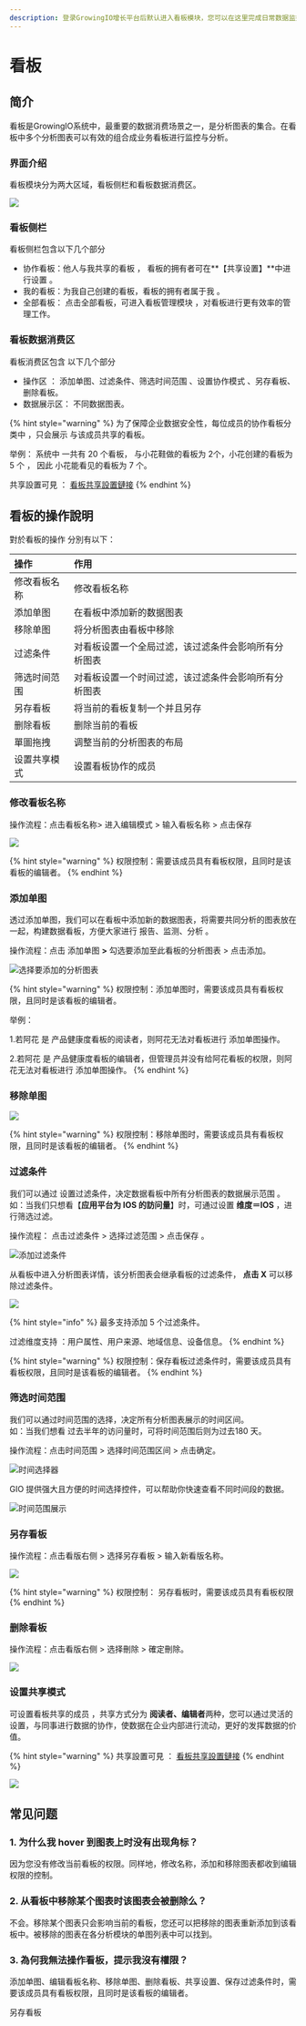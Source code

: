 ```yaml
---
description: 登录GrowingIO增长平台后默认进入看板模块，您可以在这里完成日常数据监控工作。
---
```


# 看板

## 简介

看板是GrowingIO系统中，最重要的数据消费场景之一，是分析图表的集合。在看板中多个分析图表可以有效的组合成业务看板进行监控与分析。



### 界面介绍

看板模块分为两大区域，看板侧栏和看板数据消费区。

![](../../.gitbook/assets/ying-mu-jie-tu-20200519-xia-wu-4.10.54.png)

### 看板侧栏 

看板侧栏包含以下几个部分 

* 协作看板：他人与我共享的看板 ， 看板的拥有者可在**【共享设置】**中进行设置 。
* 我的看板：为我自己创建的看板，看板的拥有者属于我 。
* 全部看板： 点击全部看板，可进入看板管理模块 ，对看板进行更有效率的管理工作。

### 看板数据消费区

看板消费区包含 以下几个部分   

* 操作区 ： 添加单图、过滤条件、筛选时间范围 、设置协作模式 、另存看板、删除看板。 
* 数据展示区： 不同数据图表。

{% hint style="warning" %}
为了保障企业数据安全性，每位成员的协作看板分类中 ，只会展示 与该成员共享的看板。  
  
举例： 系统中 一共有 20 个看板， 与小花鞋做的看板为 2个，小花创建的看板为 5 个 ，  因此 小花能看见的看板为 7 个。 

共享設置可見 ： [看板共享設置鏈接](https://app.gitbook.com/@growingio/s/cdp/~/drafts/-M7f1KTwEG20PbWnheJR/v/v20200600/product-manual/charts/kan-ban-gong-xiang-she-zhi)
{% endhint %}



## 看板的操作說明 

對於看板的操作  分別有以下：

| 操作 | 作用 |
| :--- | :--- |
| 修改看板名称 | 修改看板名称 |
| 添加单图 | 在看板中添加新的数据图表 |
| 移除单图 | 将分析图表由看板中移除 |
| 过滤条件 | 对看板设置一个全局过滤，该过滤条件会影响所有分析图表 |
| 筛选时间范围 | 对看板设置一个时间过滤，该过滤条件会影响所有分析图表 |
| 另存看板 | 将当前的看板复制一个并且另存 |
| 删除看板 | 删除当前的看板 |
| 單圖拖拽 | 调整当前的分析图表的布局 |
| 设置共享模式 | 设置看板协作的成员 |



### 修改看板名称

操作流程：点击看板名称&gt; 进入编辑模式 &gt;  输入看板名称 &gt; 点击保存

![](../../.gitbook/assets/ying-mu-jie-tu-20200519-xia-wu-5.33.57.png)

{% hint style="warning" %}
权限控制：需要该成员具有看板权限，且同时是该看板的编辑者。
{% endhint %}



### 添加单图

透过添加单图，我们可以在看板中添加新的数据图表，将需要共同分析的图表放在一起，构建数据看板，方便大家进行 报告、监测、分析 。

操作流程：点击 添加单图 **&gt;** 勾选要添加至此看板的分析图表 &gt; 点击添加。 

![&#x9009;&#x62E9;&#x8981;&#x6DFB;&#x52A0;&#x7684;&#x5206;&#x6790;&#x56FE;&#x8868;](../../.gitbook/assets/ying-mu-jie-tu-20200519-xia-wu-4.39.23.png)

{% hint style="warning" %}
 权限控制：添加单图时，需要该成员具有看板权限，且同时是该看板的编辑者。

举例：

1.若阿花 是 产品健康度看板的阅读者，则阿花无法对看板进行 添加单图操作。

2.若阿花 是 产品健康度看板的编辑者，但管理员并没有给阿花看板的权限，则阿花无法对看板进行 添加单图操作。
{% endhint %}



### 移除单图

![](../../.gitbook/assets/ying-mu-jie-tu-20200519-xia-wu-5.43.26.png)

{% hint style="warning" %}
权限控制：移除单图时，需要该成员具有看板权限，且同时是该看板的编辑者。
{% endhint %}

### 

### 过滤条件

我们可以通过 设置过滤条件，决定数据看板中所有分析图表的数据展示范围 。  
如：当我们只想看【**应用平台为 IOS 的訪问量**】时，可通过设置 **维度＝IOS**  ，进行筛选过滤。

操作流程： 点击过滤条件 &gt; 选择过滤范围 &gt; 点击保存 。

![&#x6DFB;&#x52A0;&#x8FC7;&#x6EE4;&#x6761;&#x4EF6;](../../.gitbook/assets/ying-mu-jie-tu-20200519-xia-wu-4.51.20.png)

从看板中进入分析图表详情，该分析图表会继承看板的过滤条件， **点击 X** 可以移除过滤条件。

![](../../.gitbook/assets/ying-mu-jie-tu-20200519-xia-wu-5.32.01.png)

{% hint style="info" %}
最多支持添加 5 个过滤条件。

过滤维度支持 ：用户属性、用户来源、地域信息、设备信息。
{% endhint %}

{% hint style="warning" %}
权限控制：保存看板过滤条件时，需要该成员具有看板权限，且同时是该看板的编辑者。
{% endhint %}

### 

### 筛选时间范围

我们可以通过时间范围的选择，决定所有分析图表展示的时间区间。  
如：当我们想看 过去半年的访问量时，可将时间范围后则为过去180 天。

操作流程：点击时间范围 &gt;  选择时间范围区间 &gt; 点击确定。

![&#x65F6;&#x95F4;&#x9009;&#x62E9;&#x5668;](../../.gitbook/assets/ying-mu-jie-tu-20200519-xia-wu-4.59.06.png)

GIO 提供强大且方便的时间选择控件，可以帮助你快速查看不同时间段的数据。

![&#x65F6;&#x95F4;&#x8303;&#x56F4;&#x5C55;&#x793A;](../../.gitbook/assets/ying-mu-jie-tu-20200519-xia-wu-4.55.31.png)

### 另存看板

操作流程：点击看版右侧  &gt; 选择另存看板 &gt;  输入新看版名称。 

![](../../.gitbook/assets/ying-mu-jie-tu-20200519-xia-wu-5.07.20.png)

{% hint style="warning" %}
权限控制： 另存看板时，需要该成员具有看板权限
{% endhint %}

### 

### 删除看板

操作流程：点击看版右侧  &gt;  选择刪除 &gt;  確定刪除。 

![](../../.gitbook/assets/ying-mu-jie-tu-20200519-xia-wu-5.07.20%20%281%29.png)



### 设置共享模式

可设置看板共享的成员 ，共享方式分为 **阅读者、编辑者**两种，您可以通过灵活的设置，与同事进行数据的协作，使数据在企业内部进行流动，更好的发挥数据的价值。

{% hint style="warning" %}
共享設置可見 ： [看板共享設置鏈接](https://app.gitbook.com/@growingio/s/cdp/~/drafts/-M7f1KTwEG20PbWnheJR/v/v20200600/product-manual/charts/kan-ban-gong-xiang-she-zhi)
{% endhint %}

![](../../.gitbook/assets/ying-mu-jie-tu-20200519-xia-wu-5.44.56.png)



## 常见问题

### 1. **为什么我 hover 到图表上时没有出现角标？**

因为您没有修改当前看板的权限。同样地，修改名称，添加和移除图表都收到编辑权限的控制。

### 2.  **从看板中移除某个图表时该图表会被删除么？**

不会。移除某个图表只会影响当前的看板，您还可以把移除的图表重新添加到该看板中。被移除的图表在各分析模块的单图列表中可以找到。

### 3. 為何我無法操作看板，提示我沒有權限？

添加单图、编辑看板名称、移除单图、删除看板、共享设置、保存过滤条件时，需要该成员具有看板权限，且同时是该看板的编辑者。

另存看板

